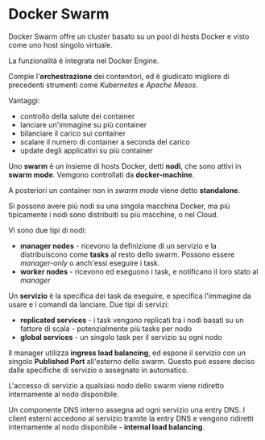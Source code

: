 # Docker Swarm

Docker Swarm offre un cluster basato su un pool di hosts Docker e visto come uno host singolo virtuale.

La funzionalità è integrata nel Docker Engine.

Compie l'**orchestrazione** dei contenitori, ed è giudicato migliore di precedenti strumenti come _Kubernetes_ e _Apache Mesos_.

Vantaggi:
* controllo della salute dei container
* lanciare un'immagine su più container
* bilanciare il carico sui container
* scalare il numero di container a seconda del carico
* update degli applicativi su più container

Uno **swarm** è un insieme di hosts Docker, detti **nodi**, che sono attivi in **swarm mode**. Vemgono controllati da **docker-machine**.

A posteriori un container non in _swarm mode_ viene detto **standalone**.

Si possono avere più nodi su una singola macchina Docker, ma più tipicamente i nodi sono distribuiti su più mscchine, o nel Cloud.

Vi sono due tipi di nodi:
* **manager nodes** - ricevono la definizione di un servizio e la distribuiscono come **tasks** al resto dello swarm. Possono essere _manager-only_ o anch'essi eseguire i task.
* **worker nodes** - ricevono ed eseguono i task, e notificano il loro stato al _manager_

Un **servizio** è la specifica dei task da eseguire, e specifica l'immagine da usare e i comandi da lanciare.
Due tipi di servizi:
* **replicated services** - i task vengono replicati tra i nodi basati su un fattore di scala - potenzialmente più tasks per nodo
* **global services** - un singolo task per il servizio su ogni nodo

Il manager utilizza **ingress load balancing**, ed espone il servizio con un singolo **Published Port** all'esterno dello swarm. Questo può essere deciso dalle specifiche di servizio o assegnato in automatico.

L'accesso di servizio a qualsiasi nodo dello swarm viene ridiretto internamente al nodo disponibile.

Un componente DNS interno assegna ad ogni servizio una entry DNS. I client esterni accedono al servizio tramite la entry DNS e vengono ridiretti internamente al nodo disponibile - **internal load balancing**.

